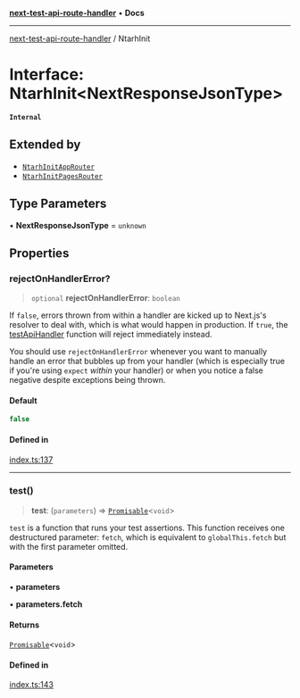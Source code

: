 [**next-test-api-route-handler**](../README.md) • **Docs**

***

[next-test-api-route-handler](../README.md) / NtarhInit

# Interface: NtarhInit\<NextResponseJsonType\>

**`Internal`**

## Extended by

- [`NtarhInitAppRouter`](NtarhInitAppRouter.md)
- [`NtarhInitPagesRouter`](NtarhInitPagesRouter.md)

## Type Parameters

• **NextResponseJsonType** = `unknown`

## Properties

### rejectOnHandlerError?

> `optional` **rejectOnHandlerError**: `boolean`

If `false`, errors thrown from within a handler are kicked up to Next.js's
resolver to deal with, which is what would happen in production. If `true`,
the [testApiHandler](../functions/testApiHandler.md) function will reject immediately instead.

You should use `rejectOnHandlerError` whenever you want to manually handle
an error that bubbles up from your handler (which is especially true if
you're using `expect` _within_ your handler) or when you notice a false
negative despite exceptions being thrown.

#### Default

```ts
false
```

#### Defined in

[index.ts:137](https://github.com/Xunnamius/next-test-api-route-handler/blob/e773623b6be329996aafd723ed43e973bdc65aa6/src/index.ts#L137)

***

### test()

> **test**: (`parameters`) => [`Promisable`](../type-aliases/Promisable.md)\<`void`\>

`test` is a function that runs your test assertions. This function receives
one destructured parameter: `fetch`, which is equivalent to
`globalThis.fetch` but with the first parameter omitted.

#### Parameters

• **parameters**

• **parameters.fetch**

#### Returns

[`Promisable`](../type-aliases/Promisable.md)\<`void`\>

#### Defined in

[index.ts:143](https://github.com/Xunnamius/next-test-api-route-handler/blob/e773623b6be329996aafd723ed43e973bdc65aa6/src/index.ts#L143)
